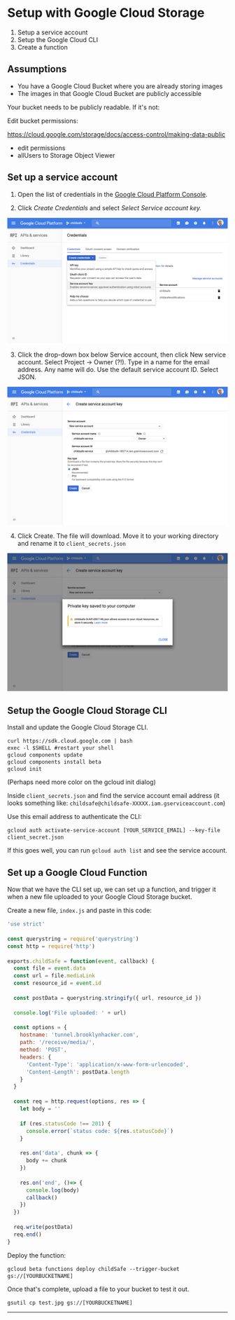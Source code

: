 # Setup with Google Cloud Storage

1. Setup a service account
2. Setup the Google Cloud CLI
3. Create a function

## Assumptions

- You have a Google Cloud Bucket where you are already storing images
- The images in that Google Cloud Bucket are publicly accessible

Your bucket needs to be publicly readable. If it's not: 

Edit bucket permissions: 

https://cloud.google.com/storage/docs/access-control/making-data-public

- edit permissions
- allUsers to Storage Object Viewer

## Set up a service account

1. Open the list of credentials in the [Google Cloud Platform Console](https://console.cloud.google.com/apis/credentials).

2. Click *Create Credentials* and select *Select Service account key.*

![](/images/service-account-key.png)

3. Click the drop-down box below Service account, then click New service account. Select Project -> Owner (?!). Type in a name for the email address. Any name will do. Use the default service account ID. Select JSON. 

![](/images/new-account.png)

4. Click Create. The file will download. Move it to your working directory and rename it to `client_secrets.json`

![](/images/service-account-success.png)

## Setup the Google Cloud Storage CLI

Install and update the Google Cloud Storage CLI. 

```shell
curl https://sdk.cloud.google.com | bash
exec -l $SHELL #restart your shell
gcloud components update
gcloud components install beta
gcloud init
```

(Perhaps need more color on the gcloud init dialog)

Inside `client_secrets.json` and find the service account email address (it  looks something like: `childsafe@childsafe-XXXXX.iam.gserviceaccount.com`)

Use this email address to authenticate the CLI: 

```
gcloud auth activate-service-account [YOUR_SERVICE_EMAIL] --key-file client_secret.json
```

If this goes well, you can run `gcloud auth list` and see the service account. 

## Set up a Google Cloud Function

Now that we have the CLI set up, we can set up a function, and trigger it when a new file uploaded to your Google Cloud Storage bucket. 

Create a new file, `index.js` and paste in this code: 

```js
'use strict'

const querystring = require('querystring')
const http = require('http')

exports.childSafe = function(event, callback) {
  const file = event.data
  const url = file.mediaLink
  const resource_id = event.id

  const postData = querystring.stringify({ url, resource_id })

  console.log('File uploaded: ' + url)

  const options = {
    hostname: 'tunnel.brooklynhacker.com',
    path: '/receive/media/',
    method: 'POST',
    headers: {
      'Content-Type': 'application/x-www-form-urlencoded',
      'Content-Length': postData.length
    }
  }

  const req = http.request(options, res => {
    let body = ''

    if (res.statusCode !== 201) {
      console.error(`status code: ${res.statusCode}`)
    }

    res.on('data', chunk => {
      body += chunk
    })

    res.on('end', ()=> {
      console.log(body)
      callback()
    })
  })

  req.write(postData)
  req.end()
}
```

Deploy the function: 

```
gcloud beta functions deploy childSafe --trigger-bucket gs://[YOURBUCKETNAME]
```

Once that's complete, upload a file to your bucket to test it out. 

```
gsutil cp test.jpg gs://[YOURBUCKETNAME]
```

----------




